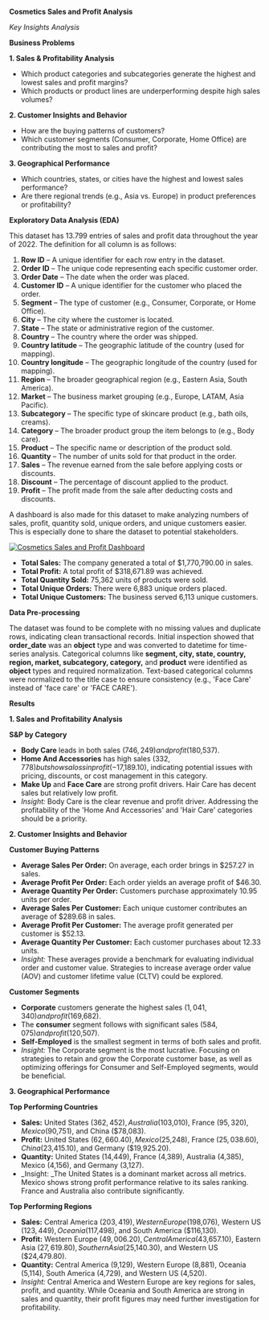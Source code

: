 **Cosmetics Sales and Profit Analysis**

_Key Insights Analysis_

**Business Problems**

**1. Sales & Profitability Analysis**

- Which product categories and subcategories generate the highest and lowest sales and profit margins?
- Which products or product lines are underperforming despite high sales volumes?

**2. Customer Insights and Behavior**

- How are the buying patterns of customers?
- Which customer segments (Consumer, Corporate, Home Office) are contributing the most to sales and profit?

**3. Geographical Performance**

- Which countries, states, or cities have the highest and lowest sales performance?
- Are there regional trends (e.g., Asia vs. Europe) in product preferences or profitability?

**Exploratory Data Analysis (EDA)**

This dataset has 13.799 entries of sales and profit data throughout the year of 2022. The definition for all column is as follows:
1. **Row ID** – A unique identifier for each row entry in the dataset.
2. **Order ID** – The unique code representing each specific customer order.
3. **Order Date** – The date when the order was placed.
4. **Customer ID** – A unique identifier for the customer who placed the order.
5. **Segment** – The type of customer (e.g., Consumer, Corporate, or Home Office).
6. **City** – The city where the customer is located.
7. **State** – The state or administrative region of the customer.
8. **Country** – The country where the order was shipped.
9. **Country latitude** – The geographic latitude of the country (used for mapping).
10. **Country longitude** – The geographic longitude of the country (used for mapping).
11. **Region** – The broader geographical region (e.g., Eastern Asia, South America).
12. **Market** – The business market grouping (e.g., Europe, LATAM, Asia Pacific).
13. **Subcategory** – The specific type of skincare product (e.g., bath oils, creams).
14. **Category** – The broader product group the item belongs to (e.g., Body care).
15. **Product** – The specific name or description of the product sold.
16. **Quantity** – The number of units sold for that product in the order.
17. **Sales** – The revenue earned from the sale before applying costs or discounts.
18. **Discount** – The percentage of discount applied to the product.
19. **Profit** – The profit made from the sale after deducting costs and discounts.

A dashboard is also made for this dataset to make analyzing numbers of sales, profit, quantity sold, unique orders, and unique customers easier. This is especially done to share the dataset to potential stakeholders.

[![Cosmetics Sales and Profit Dashboard](https://public.tableau.com/static/images/Co/CosmeticsSalesandProfit/Dashboard/1.png)](https://public.tableau.com/app/profile/yuna.sinaga/viz/CosmeticsSalesandProfit/Dashboard)

- **Total Sales:** The company generated a total of $1,770,790.00 in sales.
- **Total Profit:** A total profit of $318,671.89 was achieved.
- **Total Quantity Sold:** 75,362 units of products were sold.
- **Total Unique Orders:** There were 6,883 unique orders placed.
- **Total Unique Customers:** The business served 6,113 unique customers.

**Data Pre-processing**

The dataset was found to be complete with no missing values and duplicate rows, indicating clean transactional records. Initial inspection showed that **order_date** was an **object** type and was converted to datetime for time-series analysis. Categorical columns like **segment, city, state, country, region, market, subcategory, category,** and **product** were identified as **object** types and required normalization. Text-based categorical columns were normalized to the title case to ensure consistency (e.g., 'Face Care' instead of 'face care' or 'FACE CARE').

**Results**

**1. Sales and Profitability Analysis**

**S&P by Category**
 
- **Body Care** leads in both sales ($746,249) and profit ($180,537).
- **Home And Accessories** has high sales ($332,778) but shows a loss in profit (-$17,189.10), indicating potential issues with pricing, discounts, or cost management in this category.
- **Make Up** and **Face Care** are strong profit drivers. Hair Care has decent sales but relatively low profit.
- _Insight:_ Body Care is the clear revenue and profit driver. Addressing the profitability of the 'Home And Accessories' and 'Hair Care' categories should be a priority.

**2. Customer Insights and Behavior**
  
**Customer Buying Patterns**

- **Average Sales Per Order:** On average, each order brings in $257.27 in sales.
- **Average Profit Per Order:** Each order yields an average profit of $46.30.
- **Average Quantity Per Order:** Customers purchase approximately 10.95 units per order.
- **Average Sales Per Customer:** Each unique customer contributes an average of $289.68 in sales.
- **Average Profit Per Customer:** The average profit generated per customer is $52.13.
- **Average Quantity Per Customer:** Each customer purchases about 12.33 units.
- _Insight:_ These averages provide a benchmark for evaluating individual order and customer value. Strategies to increase average order value (AOV) and customer lifetime value (CLTV) could be explored.

**Customer Segments**

- **Corporate** customers generate the highest sales ($1,041,340) and profit ($169,682).
- The **consumer** segment follows with significant sales ($584,075) and profit ($120,507).
- **Self-Employed** is the smallest segment in terms of both sales and profit.
- _Insight:_ The Corporate segment is the most lucrative. Focusing on strategies to retain and grow the Corporate customer base, as well as optimizing offerings for Consumer and Self-Employed segments, would be beneficial.

**3. Geographical Performance**
  
**Top Performing Countries**

- **Sales:** United States ($362,452), Australia ($103,010), France ($95,320), Mexico ($90,751), and China ($78,083).
- **Profit:** United States ($62,660.40), Mexico ($25,248), France ($25,038.60), China ($23,415.10), and Germany ($19,925.20).
- **Quantity:** United States (14,449), France (4,389), Australia (4,385), Mexico (4,156), and Germany (3,127).
- _Insight: _The United States is a dominant market across all metrics. Mexico shows strong profit performance relative to its sales ranking. France and Australia also contribute significantly.

**Top Performing Regions**

- **Sales:** Central America ($203,419), Western Europe ($198,076), Western US ($123,449), Oceania ($117,498), and South America ($116,130).
- **Profit:** Western Europe ($49,006.20), Central America ($43,657.10), Eastern Asia ($27,619.80), Southern Asia ($25,140.30), and Western US ($24,479.80).
- **Quantity:** Central America (9,129), Western Europe (8,881), Oceania (5,114), South America (4,729), and Western US (4,520).
- _Insight:_ Central America and Western Europe are key regions for sales, profit, and quantity. While Oceania and South America are strong in sales and quantity, their profit figures may need further investigation for profitability.
